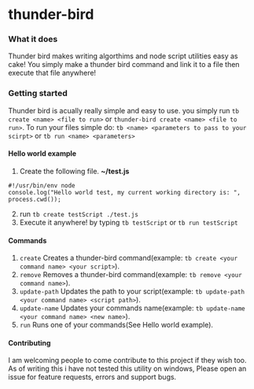 # thunder-bird
### What it does
Thunder bird makes writing algorthims and node script utilities easy as cake!
You simply make a thunder bird command and link it to a file then execute that file anywhere!

### Getting started
Thunder bird is acually really simple and easy to use. 
you simply run `tb create <name> <file to run>` or `thunder-bird create <name> <file to run>`. 
To run your files simple do: `tb <name> <parameters to pass to your scirpt>` or `tb run <name> <parameters>`
#### Hello world example
1. Create the following file.
**~/test.js**
````
#!/usr/bin/env node
console.log("Hello world test, my current working directory is: ", process.cwd());
````
2. run `tb create testScript ./test.js`
3. Execute it anywhere! by typing `tb testScript` or `tb run testScript`

#### Commands
1. `create` Creates a thunder-bird command(example: `tb create <your command name> <your script>`).
2. `remove` Removes a thunder-bird command(example: `tb remove <your command name>`).
3. `update-path` Updates the path to your script(example: `tb update-path <your command name> <script path>`).
4. `update-name` Updates your commands name(example: `tb update-name <your command name> <new name>`).
5. `run` Runs one of your commands(See Hello world example).

#### Contributing
I am welcoming people to come contribute to this project if they wish too. As of writing this i have not tested this utility on windows, Please open an issue for feature requests, errors and support bugs.